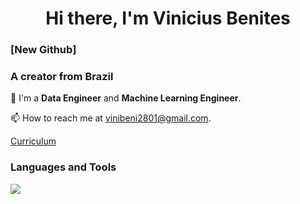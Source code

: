 <h1 align="center">Hi there, I'm Vinicius Benites</h1>

### [New Github]
### A creator from Brazil
🔭 I'm a **Data Engineer** and **Machine Learning Engineer**.

📫 How to reach me at [vinibeni2801@gmail.com](mailto:vinibeni2801@gmail.com).

[Curriculum](https://vinibeni2801.github.io/viniciusbenites.github.io/)

### Languages and Tools

![](https://skillicons.dev/icons?i=aws,gcp,azure,py,go,docker,kubernetes,terraform,ansible,git,github,gitlab,bitbucket,jenkins,kafka,mysql,postgres,mongodb,redis&theme=light)



